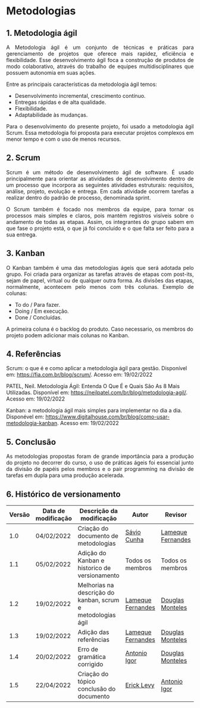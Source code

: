 # Metodologias

## 1. Metodologia ágil

<p align="justify">
A Metodologia ágil é um conjunto de técnicas e práticas para gerenciamento de projetos que oferece mais rapidez, eficiência e flexibilidade. Esse desenvolvimento ágil foca a construção de produtos de modo colaborativo, através do trabalho de equipes multidisciplinares que possuem autonomia em suas ações.
</p>
  
Entre as principais características da metodologia ágil temos:

- Desenvolvimento incremental, crescimento contínuo.
- Entregas rápidas e de alta qualidade.
- Flexibilidade.
- Adaptabilidade às mudanças.

<p align="justify">
Para o desenvolvimento do presente projeto, foi usado a metodologia ágil Scrum. Essa metodologia foi proposta para executar projetos complexos em menor tempo e com o uso de menos recursos.
</p>
  
## 2. Scrum

<p align="justify">
Scrum  é um método de desenvolvimento ágil de software. É usado principalmente para orientar as atividades de desenvolvimento dentro de um processo que incorpora as seguintes atividades estruturais: requisitos, análise, projeto, evolução e entrega. Em cada atividade ocorrem tarefas a realizar dentro do padrão de processo, denominada sprint.  
</p>

<p align="justify">
O Scrum também é focado nos membros da equipe, para tornar os processos mais simples e claros, pois mantém registros visíveis sobre o andamento de todas as etapas. Assim, os integrantes do grupo sabem em que fase o projeto está, o que já foi concluído e o que falta ser feito para a sua entrega.
</p>
  
## 3. Kanban

<p align="justify">
O Kanban também é uma das metodologias ágeis que será adotada pelo grupo. Foi criada para organizar as tarefas através de etapas com post-its, sejam de papel, virtual ou de qualquer outra forma.
As divisões das etapas, normalmente, acontecem pelo menos com três colunas. Exemplo de colunas:
</p>
  
- To do / Para fazer.
- Doing / Em execução.
- Done /  Concluídas.

A primeira coluna é o backlog do produto.
Caso necessario, os membros do projeto podem adicionar mais colunas no Kanban.


## 4. Referências

Scrum: o que é e como aplicar a metodologia ágil para gestão. Disponível em: <https://fia.com.br/blog/scrum/>. Acesso em: 19/02/2022

PATEL, Neil. Metodologia Ágil: Entenda O Que É e Quais São As 8 Mais Utilizadas. Disponível em: <https://neilpatel.com/br/blog/metodologia-agil/>. Acesso em: 19/02/2022

Kanban: a metodologia ágil mais simples para implementar no dia a dia. Disponével em: <https://www.digitalhouse.com/br/blog/como-usar-metodologia-kanban>. Acesso em: 19/02/2022

## 5. Conclusão

<p align="justify">
As metodologias propostas foram de grande importância para a produção do projeto no decorrer do curso, o uso de práticas ágeis foi essencial junto da divisão de papéis pelos membros e o pair programming na divisão de tarefas em dupla para uma produção acelerada.
</p>

## 6. Histórico de versionamento

|Versão|Data de modificação|Descrição da modificação|Autor|Revisor|
|-|-|-|-|-|
|1.0|04/02/2022|Criação do documento de metodologias|[Sávio Cunha](https://github.com/savioc2)|[Lameque Fernandes](https://github.com/lamequefernandes)|
|1.1|05/02/2022|Adição do Kanban e historico de versionamento|Todos os membros|Todos os membros|
|1.2|19/02/2022|Melhorias na descrição do kanban, scrum e metodologias ágil|[Lameque Fernandes](https://github.com/lamequefernandes)|[Douglas Monteles](https://github.com/douglasmonteles)|
|1.3|19/02/2022|Adição das referências|[Lameque Fernandes](https://github.com/lamequefernandes)|[Douglas Monteles](https://github.com/douglasmonteles)|
|1.4|20/02/2022|Erro de gramática corrigido|[Antonio Igor](https://github.com/antonioigorcarvalho)|[Douglas Monteles](https://github.com/douglasmonteles)|
|1.5|22/04/2022|Criação do tópico  conclusão do documento|[Erick Levy](https://github.com/ericklevy)| [Antonio Igor](https://github.com/antonioigorcarvalho) |
